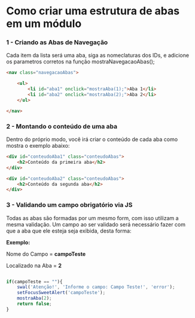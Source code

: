 # Como criar uma estrutura de abas em um módulo

### 1 - Criando as Abas de Navegação
Cada item da lista será uma aba, siga as nomeclaturas dos IDs, e adicione os parametros corretos na função mostraNavegacaoAbas();

```html
<nav class="navegacaoAbas">

    <ul>
        <li id="aba1" onclick="mostraAba(1);">Aba 1</li>
        <li id="aba2" onclick="mostraAba(2);">Aba 2</li>
    </ul>

</nav>
```

### 2 - Montando o conteúdo de uma aba
Dentro do próprio modo, você irá criar o conteúdo de cada aba como mostra o exemplo abaixo:

```html
<div id="conteudoAba1" class="conteudoAbas">
    <h2>Conteúdo da primeira aba</h2>
</div>

<div id="conteudoAba2" class="conteudoAbas">
    <h2>Conteúdo da segunda aba</h2>
</div>
```

### 3 - Validando um campo obrigatório via JS
Todas as abas são formadas por um mesmo form, com isso utilizam a mesma validação. Um campo ao ser validado será necessário fazer com que a aba que ele esteja seja exibida, desta forma:

<strong>Exemplo:</strong> 

<p>Nome do Campo     = <strong>campoTeste</strong></p>
<p>Localizado na Aba = <strong>2</strong></p>

```js

if(campoTeste == ""){
    swal('Atenção!', 'Informe o campo: Campo Teste!', 'error');
    setFocusSweetAlert('campoTeste');
    mostraAba(2);
    return false;
}

```
